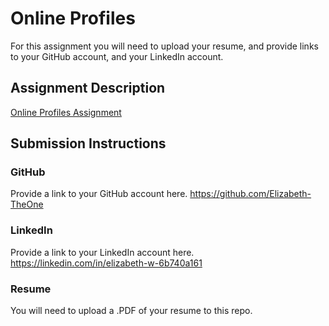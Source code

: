 # Online Profiles
For this assignment you will need to upload your resume, and provide links to your GitHub account, and your LinkedIn account.

## Assignment Description
[Online Profiles Assignment](https://education.launchcode.org/liftoff/assignments/online-profiles/)

## Submission Instructions

### GitHub
Provide a link to your GitHub account here.
https://github.com/Elizabeth-TheOne

### LinkedIn
Provide a link to your LinkedIn account here.
https://linkedin.com/in/elizabeth-w-6b740a161

### Resume
You will need to upload a .PDF of your resume to this repo.